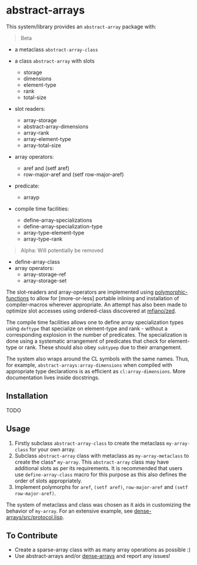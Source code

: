 
# abstract-arrays

This system/library provides an `abstract-array` package with:

> Beta

- a metaclass `abstract-array-class`
- a class `abstract-array` with slots
  - storage
  - dimensions
  - element-type
  - rank
  - total-size

- slot readers:
  - array-storage
  - abstract-array-dimensions
  - array-rank
  - array-element-type
  - array-total-size

- array operators:
  - aref and (setf aref)
  - row-major-aref and (setf row-major-aref)

- predicate:
  - arrayp

- compile time facilities:
  - define-array-specializations
  - define-array-specialization-type
  - array-type-element-type
  - array-type-rank

> Alpha: Will potentially be removed

- define-array-class
- array operators:
  - array-storage-ref
  - array-storage-set


The slot-readers and array-operators are implemented using [polymorphic-functions](https://gitlab.com/digikar99/peltadot/) to allow for [more-or-less] portable inlining and installation of compiler-macros wherever appropriate. An attempt has also been made to optimize slot accesses using ordered-class discovered at [mfiano/zed](https://git.mfiano.net/mfiano/zed/src/branch/master/src/util-ordered-class.lisp).

The compile time facilities allows one to define array specialization types using `deftype` that specialize on element-type and rank - without a corresponding explosion in the number of predicates. The specialization is done using a systematic arrangement of predicates that check for element-type or rank. These should also obey `subtypep` due to their arrangement.

The system also wraps around the CL symbols with the same names. Thus, for example, `abstract-arrays:array-dimensions` when compiled with appropriate type declarations is as efficient as `cl:array-dimensions`. More documentation lives inside docstrings.

## Installation

TODO

## Usage

1. Firstly subclass `abstract-array-class` to create the metaclass `my-array-class` for your own array.
2. Subclass `abstract-array` class with metaclass as `my-array-metaclass` to create the class* `my-array`. This `abstract-array` class may have additional slots as per its requirements. It is recommended that users use `define-array-class` macro for this purpose as this also defines the order of slots appropriately.
3. Implement polymorphs for `aref`, `(setf aref)`, `row-major-aref` and `(setf row-major-aref)`.

The system of metaclass and class was chosen as it aids in customizing the behavior of `my-array`. For an extensive example, see [dense-arrays/src/protocol.lisp](https://github.com/digikar99/dense-arrays/tree/main/src/protocol.lisp).

## To Contribute

- Create a sparse-array class with as many array operations as possible :)
- Use abstract-arrays and/or [dense-arrays](https://github.com/digikar99/dense-arrays) and report any issues!
